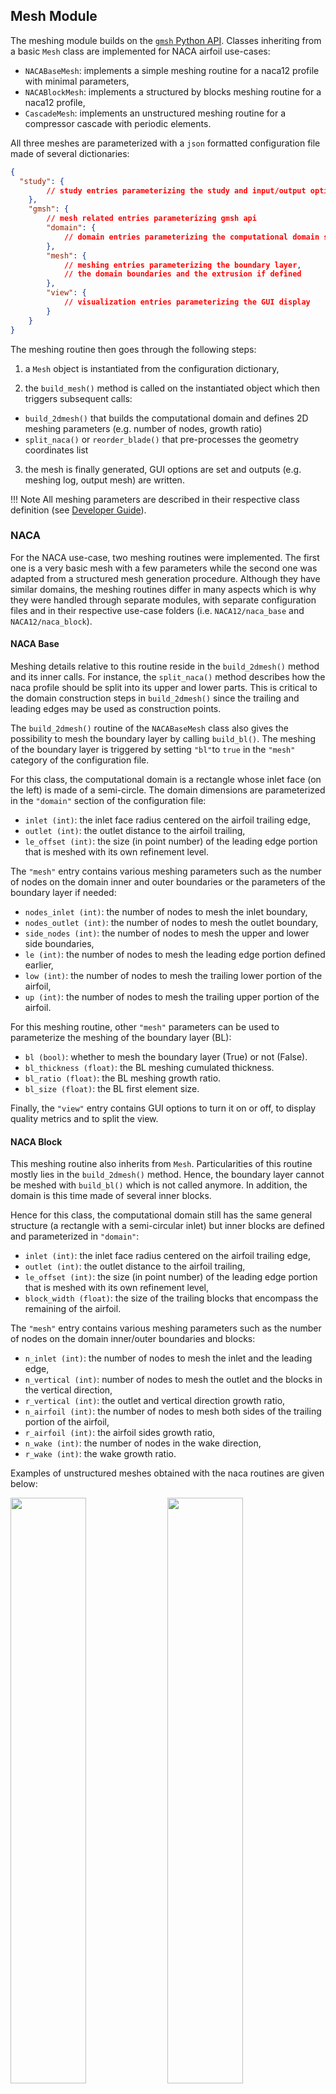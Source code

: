 ## Mesh Module
The meshing module builds on the [`gmsh` Python API](https://gmsh.info/doc/texinfo/gmsh.html). Classes inheriting from a basic `Mesh` class are implemented for NACA airfoil use-cases:

* `NACABaseMesh`: implements a simple meshing routine for a naca12 profile with minimal parameters,
* `NACABlockMesh`:  implements a structured by blocks meshing routine for a naca12 profile,
* `CascadeMesh`: implements an unstructured meshing routine for a compressor cascade with periodic elements.

All three meshes are parameterized with a `json` formatted configuration file made of several dictionaries:
```json
{
  "study": {
        // study entries parameterizing the study and input/output options
    },
    "gmsh": {
        // mesh related entries parameterizing gmsh api
        "domain": {
            // domain entries parameterizing the computational domain size
        },
        "mesh": {
            // meshing entries parameterizing the boundary layer,
            // the domain boundaries and the extrusion if defined
        },
        "view": {
            // visualization entries parameterizing the GUI display
        }
    }
}
```

The meshing routine then goes through the following steps:

1) a `Mesh` object is instantiated from the configuration dictionary,

2) the `build_mesh()` method is called on the instantiated object which then triggers subsequent calls:

  * `build_2dmesh()` that builds the computational domain and defines 2D meshing parameters (e.g. number of nodes, growth ratio)
  * `split_naca()` or `reorder_blade()` that pre-processes the geometry coordinates list

3)  the mesh is finally generated, GUI options are set and outputs (e.g. meshing log, output mesh) are written.

!!! Note
    All meshing parameters are described in their respective class definition (see [Developer Guide](dev_mesh.md)).

### NACA
For the NACA use-case, two meshing routines were implemented. The first one is a very basic mesh with a few parameters while the second one was adapted from a structured mesh generation procedure. Although they have similar domains, the meshing routines differ in many aspects which is why they were handled through separate modules, with separate configuration files and in their respective use-case folders (i.e. `NACA12/naca_base` and `NACA12/naca_block`).

#### NACA Base
Meshing details relative to this routine reside in the `build_2dmesh()` method and its inner calls. For instance, the `split_naca()` method describes how the naca profile should be split into its upper and lower parts. This is critical to the domain construction steps in `build_2dmesh()` since the trailing and leading edges may be used as construction points. 

The `build_2dmesh()` routine of the `NACABaseMesh` class also gives the possibility to mesh the boundary layer by calling `build_bl()`. The meshing of the boundary layer is triggered by setting `"bl"`to `true` in the `"mesh"` category of the configuration file.

For this class, the computational domain is a rectangle whose inlet face (on the left) is made of a semi-circle. The domain dimensions are parameterized in the `"domain"` section of the configuration file:

- `inlet (int)`: the inlet face radius centered on the airfoil trailing edge,
- `outlet (int)`: the outlet distance to the airfoil trailing,
- `le_offset (int)`: the size (in point number) of the leading edge portion that is meshed with its own refinement level.

The `"mesh"` entry contains various meshing parameters such as the number of nodes on the domain inner and outer boundaries or the parameters of the boundary layer if needed:

- `nodes_inlet (int)`: the number of nodes to mesh the inlet boundary,
- `nodes_outlet (int)`: the number of nodes to mesh the outlet boundary,
- `side_nodes (int)`: the number of nodes to mesh the upper and lower side boundaries,
- `le (int)`: the number of nodes to mesh the leading edge portion defined earlier,
- `low (int)`: the number of nodes to mesh the trailing lower portion of the airfoil,
- `up (int)`: the number of nodes to mesh the trailing upper portion of the airfoil.

For this meshing routine, other `"mesh"` parameters can be used to parameterize the meshing of the boundary layer (BL):

- `bl (bool)`: whether to mesh the boundary layer (True) or not (False).
- `bl_thickness (float)`: the BL meshing cumulated thickness.
- `bl_ratio (float)`: the BL meshing growth ratio.
- `bl_size (float)`: the BL first element size.

Finally, the `"view"` entry contains GUI options to turn it on or off, to display quality metrics and to split the view.

#### NACA Block
This meshing routine also inherits from `Mesh`. Particularities of this routine mostly lies in the `build_2dmesh()` method. Hence, the boundary layer cannot be meshed with `build_bl()` which is not called anymore. In addition, the domain is this time made of several inner blocks.

Hence for this class, the computational domain still has the same general structure (a rectangle with a semi-circular inlet) but inner blocks are defined and parameterized in `"domain"`:

- `inlet (int)`: the inlet face radius centered on the airfoil trailing edge,
- `outlet (int)`: the outlet distance to the airfoil trailing,
- `le_offset (int)`: the size (in point number) of the leading edge portion that is meshed with its own refinement level,
- `block_width (float)`: the size of the trailing blocks that encompass the remaining of the airfoil.

The `"mesh"` entry contains various meshing parameters such as the number of nodes on the domain inner/outer boundaries and blocks:

- `n_inlet (int)`: the number of nodes to mesh the inlet and the leading edge,
- `n_vertical (int)`: number of nodes to mesh the outlet and the blocks in the vertical direction,
- `r_vertical (int)`: the outlet and vertical direction growth ratio,
- `n_airfoil (int)`: the number of nodes to mesh both sides of the trailing portion of the airfoil,
- `r_airfoil (int)`: the airfoil sides growth ratio,
- `n_wake (int)`: the number of nodes in the wake direction,
- `r_wake (int)`: the wake growth ratio.

Examples of unstructured meshes obtained with the naca routines are given below:
<p float="left">
  <img src="../Figures/naca_base_mesh.png" width="49%" />
  <img src="../Figures/naca_block_mesh.png" width="49%" /> 
</p>

### Cascade
This meshing routine corresponds to an internal flow simulation which was initially proposed by the DLR as a structured mesh to be used for LES simulations. Since the mesh is not meant for RANS simulations nor for adaptation (it has a coarse surface and boundary layer mesh), the `DLR_mesh` option (which is `False` by default) enables to switch the meshing routine to a simpler routine generating a mesh usable as a starting point of an adaptation procedure.

#### DLR cascade mesh
Setting the configuration file `"mesh"` parameters as follows:
```json
"mesh": {
    "DLR_mesh": true,
    "bl": true,
    "bl_thickness": 4e-3,
    "bl_ratio": 1.15,
    "bl_size": 5e-5,
    "bl_sizefar": 5e-4,
    "nodes_inlet": 20,
    "nodes_outlet": 20,
    "side_nodes_inlet": 20,
    "side_nodes_outlet": 50,
    "curved_side_nodes": 10,
    "structured": false
}

```
will yield the DLR computational domain and mesh as illustrated in the figures below. The line/spline numbers are indicated between brackets and the corresponding meshing parameter between parenthesis.
<p float="left">
  <img src="../Figures/dlr_cascade_domain.png" width="49%" />
  <img src="../Figures/dlr_cascade_mesh.png" width="49%" />
</p>

!!! Note
    This meshing routine was adapted from an existing gmsh file. For this reason, some parameters are hard coded inside the class definition (e.g. the points defining the blade splines and their progression values).

#### Simple cascade mesh
Setting the configuration file `"mesh"` parameters as follows:
```json
"mesh": {
    "bl": false,
    "nodes_inlet": 20,
    "nodes_outlet": 20,
    "side_nodes_inlet": 20,
    "side_nodes_outlet": 50,
    "curved_side_nodes": 10,
    "le": 16,
    "te": 16,
    "nodes_ss": 200,
    "nodes_ps": 200,
    "structured": false
}
```
will yield the computational domain and mesh as illustrated in the figures below. Again, the line/spline numbers are indicated between brackets and the corresponding meshing parameter between parenthesis.
<p float="left">
  <img src="../Figures/simple_cascade_domain.png" width="49%" />
  <img src="../Figures/simple_cascade_mesh.png" width="49%" />
</p>

!!! Warning
    - For the second routine, the number of splines making up the blade wall is different from the number of splines in the DLR version.
    - For both routines, if the mesh is saved as a medit file (i.e. `.mesh` format), the tags of the upper and lower boundaries will automatically be merged so that there eventually only remains one tag per periodic size (28 for the superior boundary and 11 for the inferior one).

    **Do not forget to adapt the solver input file in consequence when defining the boundary conditions!**

### Quick Experiments
The `auto_gmsh.py` scripts is called with the `mesh` command. It enables basic testing and visualization for a given configuration file:
```sh
mesh --help
usage: mesh [-h] [-c CONFIG] [-f FILE] [-o OUTDIR]

options:
  -h, --help            show this help message and exit
  -c CONFIG, --config CONFIG
                        config: --config=/path/to/config.json (default: None)
  -f FILE, --file FILE  input dat file: --file=/path/to/file.dat (default: )
  -o OUTDIR, --outdir OUTDIR
                        simulation output directory (default: )
```

For instance setting `"structured"` to `true` in `naca_block_mesh.json` will produce a fully structured mesh:
```sh
# from aero-optim to naca_block
cd examples/NACA12/naca_block
mesh --config=naca_block.json
```
<p float="left">
  <img src="../Figures/naca_block_mesh_structured.png" width="100%" />
</p>

It is also possible to supersede the config `"file"` entry with the `--file` input argument. Hence, any previously generated deformed geometry can be meshed according to the naca routine with the commands below:
```sh
# from naca_block to naca_base
cd ../naca_base
ffd -f ../data/naca12.dat -nc 2 -d "0. 0. 1. 1."
mesh --config=naca_base.json --file=output/naca12_g0_c0.dat
```
<p float="left">
  <img src="../Figures/naca_base_mesh_ffd.png" width="100%" />
</p>
